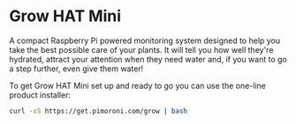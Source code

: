 <!--
---
name: Grow HAT Mini
class: board
type: multi
formfactor: pHAT
manufacturer: Pimoroni
description: Plant-monitoring and watering
url: http://shop.pimoroni.com/products/grow
github: https://github.com/pimoroni/grow-python
buy: http://shop.pimoroni.com/products/grow
image: 'pimoroni-grow-hat-mini.png'
pincount: 40
eeprom: no
power:
  '2':
  '17':
ground:
  '6':
  '9':
  '14':
  '20':
  '25':
  '30':
  '34':
  '39':
pin:
  '3':
    mode: i2c
  '5':
    mode: i2c
  '16':
    name: Moisture 1
  '24':
    name: Moisture 2
  '22':
    name: Moisture 3
  '7':
    name: Moisture Int
  '11':
    name: Pump 1
  '13':
    name: Pump 2
  '15':
    name: Pump 3
  '33':
    name: Piezo
  '26':
    mode: SPI
    name: Chip-select
  '32':
    name: Backlight
  '21':
    name: Data/Command
  '19':
    mode: SPI
  '23':
    mode: SPI
i2c:
  0x23:
    device: LTR559
-->
# Grow HAT Mini

A compact Raspberry Pi powered monitoring system designed to help you take the best possible care of your plants. It will tell you how well they're hydrated, attract your attention when they need water and, if you want to go a step further, even give them water!

To get Grow HAT Mini set up and ready to go you can use the one-line product installer:

```bash
curl -sS https://get.pimoroni.com/grow | bash
```
